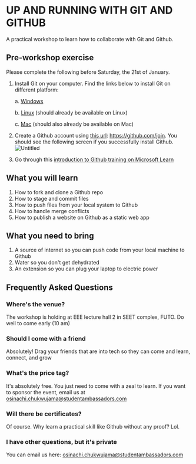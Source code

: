 # UP AND RUNNING WITH GIT AND GITHUB

A practical workshop to learn how to collaborate with Git and Github.

## Pre-workshop exercise

Please complete the following before Saturday, the 21st of January.

1. Install Git on your computer. Find the links below to install Git on different platform:

   a. [Windows](https://git-scm.com/download/win)
   
   b. [Linux](https://git-scm.com/book/en/v2/Getting-Started-Installing-Git) (should already be available on Linux)
   
   c. [Mac](https://git-scm.com/book/en/v2/Getting-Started-Installing-Git) (should also already be available on Mac)

2. Create a Github account using [this url](https://github.com/join): https://github.com/join. You should see the following screen if you successfully install Github.
![Untitled](https://user-images.githubusercontent.com/40396070/213217949-24c4e1b8-bf41-441b-983a-6275413042f7.png)

3. Go through this [introduction to Github training on Microsoft Learn](https://learn.microsoft.com/en-gb/training/modules/introduction-to-github)

## What you will learn

1. How to fork and clone a Github repo
2. How to stage and commit files
3. How to push files from your local system to Github
4. How to handle merge conflicts
5. How to publish a website on Github as a static web app

## What you need to bring

1. A source of internet so you can push code from your local machine to Github
2. Water so you don't get dehydrated
3. An extension so you can plug your laptop to electric power

## Frequently Asked Questions

### Where's the venue?

The workshop is holding at EEE lecture hall 2 in SEET complex, FUTO. Do well to come early (10 am)

### Should I come with a friend

Absolutely! Drag your friends that are into tech so they can come and learn, connect, and grow

### What's the price tag?

It's absolutely free. You just need to come with a zeal to learn. If you want to sponsor the event, email us at osinachi.chukwujama@studentambassadors.com

### Will there be certificates?

Of course. Why learn a practical skill like Github without any proof? Lol. 

### I have other questions, but it's private
You can email us here: osinachi.chukwujama@studentambassadors.com

